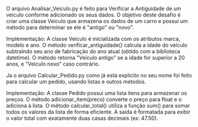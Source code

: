 O arquivo Analisar_Veiculo.py é feito para Verificar a Antiguidade de um veiculo conforme adicionado os seus dados.
O objetivo deste desafio é criar uma classe Veiculo que armazena os dados de um carro e possui um método para determinar se ele é "antigo" ou "novo".

Implementação:
A classe Veiculo é inicializada com os atributos marca, modelo e ano.
O método verificar_antiguidade() calcula a idade do veículo subtraindo seu ano de fabricação do ano atual (obtido com a biblioteca datetime).
O método retorna "Veículo antigo" se a idade for superior a 20 anos, e "Veículo novo" caso contrário.

Ja o arquivo Calcular_Pedido.py como já está explicito no seu nome foi feito para calcular um pedido, usando listas e outros metodos.

Implementação:
A classe Pedido possui uma lista itens para armazenar os preços.
O método adicionar_item(preco) converte o preço para float e o adiciona à lista.
O método calcular_total() utiliza a função sum() para somar todos os valores da lista de forma eficiente.
A saída é formatada para exibir o valor total com exatamente duas casas decimais (ex: 47.50).
